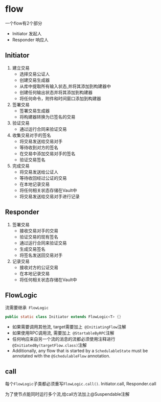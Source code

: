 # flow

一个flow有2个部分

-  Initiator  发起人
-  Responder   响应人

## Initiator  

1. 建立交易
   - 选择交易公证人 
   - 创建交易生成器
   - 从库中提取所有输入状态,并将其添加到构建器中
   -  创建任何输出状态并将其添加到构建器 
   -  将任何命令，附件和时间窗口添加到构建器 
2. 签署交易
   -  签署交易生成器 
   -  将构建器转换为已签名的交易 
3. 验证交易
   - 通过运行合同来验证交易
4. 收集交易对手的签名
   - 将交易发送给交易对手
   - 等待收到对方的签名
   - 在交易中添加交易对手的签名
   - 验证交易签名
5. 完成交易
   -  将交易发送给公证人 
   -  等待收回经过公证的交易 
   -  在本地记录交易 
   -  将任何相关状态存储在Vault中 
   -  将交易发送给交易对手进行记录 

<!-- <img src="../img/corda/flow-overview.png"> -->

## Responder   

1. 签署交易
   - 接收交易对手的交易
   - 验证交易的现有签名
   - 通过运行合同来验证交易
   - 生成交易签名
   - 将签名发送回交易对手
2. 记录交易
   - 接收对方的公证交易
   - 在本地记录交易
   - 将任何相关状态存储在Vault中

## FlowLogic

流需要继承` FlowLogic`

```java
public static class Initiator extends FlowLogic<T> {}
```

- 如果需要调用其他流, target需要加上` @InitiatingFlow`注解
- 如果使用RPC调用流, 需要加上` @StartableByRPC`注解
-  任何响应来自另一个流的消息的流都必须使用注释进行`@InitiatedBy(targetFlow.class)`注解
-  Additionally, any flow that is started by a `SchedulableState` must be annotated with the `@SchedulableFlow` annotation. 

## call

每个`FlowLogic`子类都必须重写`FlowLogic.call()`. Initiator.call, Responder.call 

为了使节点能同时运行多个流,给call方法加上@Suspendable注解